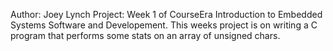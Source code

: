 Author: Joey Lynch
Project: Week 1 of CourseEra Introduction to Embedded Systems Software and Developement. This weeks project is 
on writing a C program that performs some stats on an array of unsigned chars.